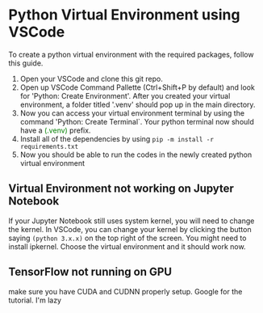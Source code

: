 # Python Virtual Environment using VSCode

To create a python virtual environment with the required packages, follow this guide.

1. Open your VSCode and clone this git repo.
2. Open up VSCode Command Pallette (Ctrl+Shift+P by default) and look for 'Python: Create Environment'. After you created your virtual environment, a folder titled '.venv' should pop up in the main directory.
3. Now you can access your virtual environment terminal by using the command 'Python: Create Terminal`. Your python terminal now should have a <span style="color:green">(.venv)</span> prefix.
4. Install all of the dependencies by using `pip -m install -r requirements.txt`
5. Now you should be able to run the codes in the newly created python virtual environment

## Virtual Environment not working on Jupyter Notebook

If your Jupyter Notebook still uses system kernel, you will need to change the kernel.
In VSCode, you can change your kernel by clicking the button saying `(python 3.x.x)` on the top right of the screen. You might need to install ipkernel. Choose the virtual environment and it should work now.

## TensorFlow not running on GPU
make sure you have CUDA and CUDNN properly setup. Google for the tutorial. I'm lazy
